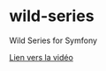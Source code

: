 # wild-series
Wild Series for Symfony

[Lien vers la vidéo](https://www.dropbox.com/s/9flk5ip04y9t6zl/firefox_fxbCKpzntA.mp4?dl=0)
